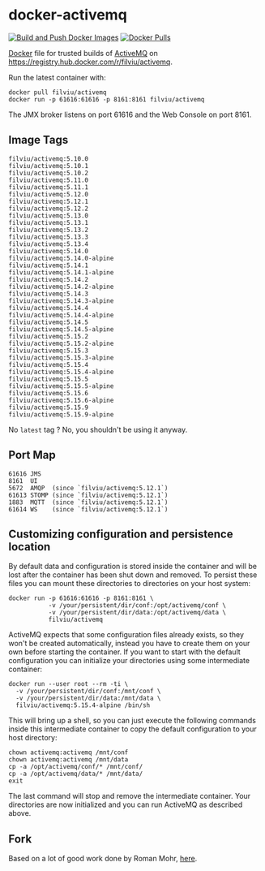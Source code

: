 # docker-activemq

[![Build and Push Docker Images](https://github.com/filviu/docker-activemq/actions/workflows/docker-build.yml/badge.svg)](https://github.com/filviu/docker-activemq/actions/workflows/docker-build.yml)
[![Docker Pulls](https://img.shields.io/docker/pulls/filviu/activemq.svg?maxAge=2592000)](https://hub.docker.com/r/filviu/activemq/)

[Docker](https://www.docker.io/) file for trusted builds of [ActiveMQ](http://activemq.apache.org/) on https://registry.hub.docker.com/r/filviu/activemq.

Run the latest container with:

    docker pull filviu/activemq
    docker run -p 61616:61616 -p 8161:8161 filviu/activemq

The JMX broker listens on port 61616 and the Web Console on port 8161.

## Image Tags

    filviu/activemq:5.10.0
    filviu/activemq:5.10.1
    filviu/activemq:5.10.2
    filviu/activemq:5.11.0
    filviu/activemq:5.11.1
    filviu/activemq:5.12.0
    filviu/activemq:5.12.1
    filviu/activemq:5.12.2
    filviu/activemq:5.13.0
    filviu/activemq:5.13.1
    filviu/activemq:5.13.2
    filviu/activemq:5.13.3
    filviu/activemq:5.13.4
    filviu/activemq:5.14.0
    filviu/activemq:5.14.0-alpine
    filviu/activemq:5.14.1
    filviu/activemq:5.14.1-alpine
    filviu/activemq:5.14.2
    filviu/activemq:5.14.2-alpine
    filviu/activemq:5.14.3
    filviu/activemq:5.14.3-alpine
    filviu/activemq:5.14.4
    filviu/activemq:5.14.4-alpine
    filviu/activemq:5.14.5
    filviu/activemq:5.14.5-alpine
    filviu/activemq:5.15.2
    filviu/activemq:5.15.2-alpine
    filviu/activemq:5.15.3
    filviu/activemq:5.15.3-alpine
    filviu/activemq:5.15.4
    filviu/activemq:5.15.4-alpine
    filviu/activemq:5.15.5
    filviu/activemq:5.15.5-alpine
    filviu/activemq:5.15.6
    filviu/activemq:5.15.6-alpine
    filviu/activemq:5.15.9
    filviu/activemq:5.15.9-alpine

No `latest` tag ? No, you shouldn't be using it anyway.

## Port Map

    61616 JMS
    8161  UI
    5672  AMQP  (since `filviu/activemq:5.12.1`)
    61613 STOMP (since `filviu/activemq:5.12.1`)
    1883  MQTT  (since `filviu/activemq:5.12.1`)
    61614 WS    (since `filviu/activemq:5.12.1`)

## Customizing configuration and persistence location

By default data and configuration is stored inside the container and will be
lost after the container has been shut down and removed. To persist these
files you can mount these directories to directories on your host system:

    docker run -p 61616:61616 -p 8161:8161 \
               -v /your/persistent/dir/conf:/opt/activemq/conf \
               -v /your/persistent/dir/data:/opt/activemq/data \
               filviu/activemq

ActiveMQ expects that some configuration files already exists, so they won't be
created automatically, instead you have to create them on your own before
starting the container. If you want to start with the default configuration you
can initialize your directories using some intermediate container:

    docker run --user root --rm -ti \
      -v /your/persistent/dir/conf:/mnt/conf \
      -v /your/persistent/dir/data:/mnt/data \
      filviu/activemq:5.15.4-alpine /bin/sh

This will bring up a shell, so you can just execute the following commands
inside this intermediate container to copy the default configuration to your
host directory:

    chown activemq:activemq /mnt/conf
    chown activemq:activemq /mnt/data
    cp -a /opt/activemq/conf/* /mnt/conf/
    cp -a /opt/activemq/data/* /mnt/data/
    exit

The last command will stop and remove the intermediate container. Your
directories are now initialized and you can run ActiveMQ as described above.

## Fork

Based on a lot of good work done by Roman Mohr, [here](https://github.com/filviu/docker-activemq).
